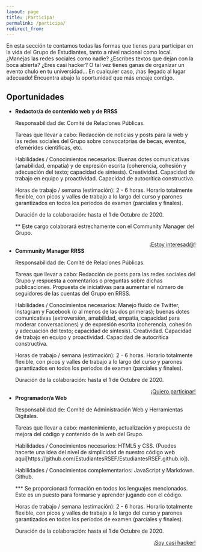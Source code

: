 ```yaml
---
layout: page
title: ¡Participa!
permalink: /participa/
redirect_from:
---
```

En esta sección te contamos todas las formas que tienes para participar en la vida del Grupo de Estudiantes, tanto a nivel nacional como local. ¿Manejas las redes sociales como nadie? ¿Escribes textos que dejan con la boca abierta? ¿Eres casi hacker? O tal vez tienes ganas de organizar un evento chulo en tu universidad... En cualquier caso, ¡has llegado al lugar adecuado! Encuentra abajo la oportunidad que más encaje contigo. 

## Oportunidades

 <ul class="collection">
   <li class="collection-item">
     <strong>Redactor/a de contenido web y de RRSS</strong>
    
<p>Responsabilidad de: Comité de Relaciones Públicas.</p>

<p>Tareas que llevar a cabo: Redacción de noticias y posts para la web y las redes sociales del Grupo sobre convocatorias
de becas, eventos, efemérides científicas, etc.</p>

<p>Habilidades / Conocimientos necesarios: Buenas dotes comunicativas (amabilidad, empatía) y de expresión escrita
(coherencia, cohesión y adecuación del texto; capacidad de síntesis). Creatividad. Capacidad de trabajo en equipo y 
proactividad. Capacidad de autocrítica constructiva.</p>

<p>Horas de trabajo / semana (estimación): 2 - 6 horas. Horario totalmente flexible, con picos y valles de trabajo a lo 
largo del curso y parones garantizados en todos los períodos de examen (parciales y finales).</p>

<p>Duración de la colaboración: hasta el 1 de Octubre de 2020.</p>

<p>** Este cargo colaborará estrechamente con el Community Manager del Grupo.</p>

<div class="row">
   <div style="text-align:right;">
	   <a class="waves-effect waves-light btn-large" href="">¡Estoy interesad@!</a>
   </div>
</div>
   
   </li>
  
  <li class="collection-item">
    <strong>Community Manager RRSS</strong>

<p>Responsabilidad de: Comité de Relaciones Públicas.</p>

<p>Tareas que llevar a cabo: Redacción de posts para las redes sociales del Grupo y respuesta a comentarios o preguntas 
sobre dichas publicaciones. Propuesta de iniciativas para aumentar el número de seguidores de las cuentas del Grupo
en RRSS.</p>

<p>Habilidades / Conocimientos necesarios: Manejo fluido de Twitter, Instagram y Facebook (o al menos de las dos primeras);
buenas dotes comunicativas (extroversión, amabilidad, empatía, capacidad para moderar conversaciones) y de expresión
escrita (coherencia, cohesión y adecuación del texto; capacidad de síntesis). Creatividad. Capacidad de trabajo en 
equipo y proactividad. Capacidad de autocrítica constructiva.</p>

<p>Horas de trabajo / semana (estimación): 2 - 6 horas. Horario totalmente flexible, con picos y valles de trabajo a lo 
largo del curso y parones garantizados en todos los períodos de examen (parciales y finales).</p>

<p>Duración de la colaboración: hasta el 1 de Octubre de 2020.</p>

<div class="row">
   <div style="text-align:right;">
	   <a class="waves-effect waves-light btn-large" href="">¡Quiero participar!</a>
   </div>
</div>

  </li>
  
  <li class="collection-item">
    <strong>Programador/a Web</strong>

<p>Responsabilidad de: Comité de Administración Web y Herramientas Digitales.</p>

<p>Tareas que llevar a cabo: mantenimiento, actualización y propuesta de mejora del código y contenido de la web del Grupo.</p>

<p>Habilidades / Conocimientos necesarios: HTML5 y CSS. (Puedes hacerte una idea del nivel de simplicidad de nuestro código
web aquí[https://github.com/EstudiantesRSEF/EstudiantesRSEF.github.io]).</p>

<p>Habilidades / Conocimientos complementarios: JavaScript y Markdown. Github.</p>

<p>*** Se proporcionará formación en todos los lenguajes mencionados. Este es un puesto para formarse y aprender jugando
con el código.</p>

<p>Horas de trabajo / semana (estimación): 2 - 6 horas. Horario totalmente flexible, con picos y valles de trabajo a lo 
largo del curso y parones garantizados en todos los períodos de examen (parciales y finales).</p>

<p>Duración de la colaboración: hasta el 1 de Octubre de 2020.</p>

<div class="row">
   <div style="text-align:right;">
	   <a class="waves-effect waves-light btn-large" href="">¡Soy casi hacker!</a>
   </div>
</div>
   
  </li>
</ul>

<!-- Todas las aptitudes mencionadas son súper necesarias en ciencia estos días. (así que se pueden entrenar, etc.) -->  

